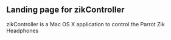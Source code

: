 ## Landing page for zikController
zikController is a Mac OS X application to control the Parrot Zik Headphones

